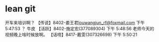 
# lean git


开车来培训啊？
【传说】8402-娄王君<louwangjun_rf@foxmail.com>  下午 5:47:53
？
牛皮
【活跃】8402-施定宏(377089304)  下午 5:48:56
老师今天的视频晚上啥时候放啊。
【话唠】8417-戴雯(307326698)  下午 5:50:21
